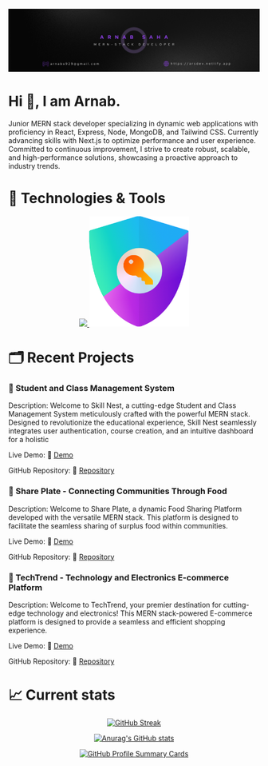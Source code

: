 ![LinkedIn Banner](./images/github-profile-banner.png "GitHub Banner")


<p align='center'>

# Hi 👋, I am Arnab. 

Junior MERN stack developer specializing in dynamic web applications with proficiency in React, Express, Node, MongoDB, and Tailwind CSS. Currently advancing skills with Next.js to optimize performance and user experience. Committed to continuous improvement, I strive to create robust, scalable, and high-performance solutions, showcasing a proactive approach to industry trends.
</P>

# 🔧 Technologies & Tools

<p align="center">
  <a href="https://skillicons.dev">
    <img src="https://skillicons.dev/icons?i=react,express,firebase,js,mongodb,netlify,nodejs,tailwind,bootstrap,vite,materialui" />
  </a>
  <img src="./images/logo.png"  style="width: 200px;"/>
</p>

<!-- 
[![LinkedIn](https://img.shields.io/badge/LinkedIn-YourName-blue?style=flat-square&logo=linkedin&logoColor=white&logoWidth=40)](https://www.linkedin.com/in/nazmul-hasan-shadin-8b4954155)
[![Email](https://img.shields.io/badge/Email-YourEmail-blue?style=flat-square&logo=gmail&logoColor=white&logoWidth=20)](mailto:nazmulhasan.shadin3@gmail.com) -->


# 🗂️ Recent Projects

### 🚀 Student and Class Management System
Description:
Welcome to Skill Nest, a cutting-edge Student and Class Management System meticulously crafted with the powerful MERN stack. Designed to revolutionize the educational experience, Skill Nest seamlessly integrates user authentication, course creation, and an intuitive dashboard for a holistic

Live Demo: 🔗  [Demo](skill-nest.netlify.app/)

GitHub Repository: 🔗  [Repository](https://github.com/ArnabTo/skill-nest-client)

### 🚀 Share Plate - Connecting Communities Through Food
Description: Welcome to Share Plate, a dynamic Food Sharing Platform developed with the versatile MERN stack. This platform is designed to facilitate the seamless sharing of surplus food within communities.

Live Demo: 🔗  [Demo](arsdev-food-share.netlify.app/)

GitHub Repository: 🔗  [Repository](https://github.com/ArnabTo/share-plate-client)

### 🚀 TechTrend - Technology and Electronics E-commerce Platform
Description: Welcome to TechTrend, your premier destination for cutting-edge technology and electronics! This MERN stack-powered E-commerce platform is designed to provide a seamless and efficient shopping experience.

Live Demo: 🔗  [Demo](arsdev-techtrend.netlify.app/)

GitHub Repository: 🔗  [Repository](https://github.com/ArnabTo/brand-shop-client)


# 📈 Current stats

<p align="center">
<a href="https://git.io/streak-stats"><img src="https://streak-stats.demolab.com?user=ArnabTo&theme=midnight-purple&hide_border=true&border_radius=0" alt="GitHub Streak" /></a>
</p>



<p align='center'><a href="https://github.com/anuraghazra">
  <img alt="Anurag's GitHub stats" src="https://github-readme-stats.vercel.app/api?username=ArnabTo&theme=midnight-purple&hide_border=true&show_icons=true">
</a>
</P>


<p align="center"><a href="https://github-profile-summary-cards.vercel.app/api/cards/profile-details?username=ArnabTo&theme=dark">
    <img src="https://github-profile-summary-cards.vercel.app/api/cards/profile-details?username=ArnabTo&theme=midnight_purple" alt="GitHub Profile Summary Cards"></a></p>








